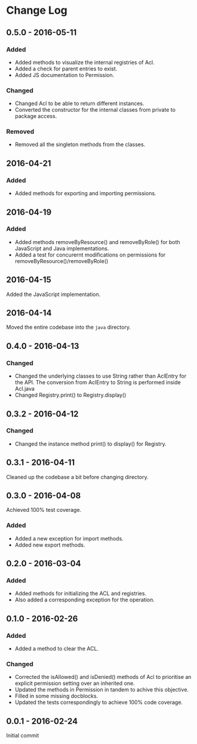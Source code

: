 # Change Log

## 0.5.0 - 2016-05-11

### Added
- Added methods to visualize the internal registries of Acl.
- Added a check for parent entries to exist.
- Added JS documentation to Permission.

### Changed
- Changed Acl to be able to return different instances.
- Converted the constructor for the internal classes from private to
package access.

### Removed
- Removed all the singleton methods from the classes.

## 2016-04-21

### Added
- Added methods for exporting and importing permissions.

## 2016-04-19

### Added
- Added methods removeByResource() and removeByRole() for both
JavaScript and Java implementations.
- Added a test for concurernt modifications on permissions for
removeByResource()/removeByRole()

## 2016-04-15

Added the JavaScript implementation.

## 2016-04-14

Moved the entire codebase into the `java` directory.

## 0.4.0 - 2016-04-13

### Changed
- Changed the underlying classes to use String rather than AclEntry
for the API. The conversion from AclEntry to String is performed
inside Acl.java
- Changed Registry.print() to Registry.display()

## 0.3.2 - 2016-04-12

### Changed
- Changed the instance method print() to display() for Registry.

## 0.3.1 - 2016-04-11

Cleaned up the codebase a bit before changing directory.

## 0.3.0 - 2016-04-08

Achieved 100% test coverage.

### Added
- Added a new exception for import methods.
- Added new export methods.

## 0.2.0 - 2016-03-04

### Added
- Added methods for initializing the ACL and registries.
- Also added a corresponding exception for the operation.

## 0.1.0 - 2016-02-26

### Added
- Added a method to clear the ACL.

### Changed
- Corrected the isAllowed() and isDenied() methods of Acl to
prioritise an explicit permission setting over an inherited one.
- Updated the methods in Permission in tandem to achive this objective.
- Filled in some missing docblocks.
- Updated the tests correspondingly to achieve 100% code coverage.

## 0.0.1 - 2016-02-24

Initial commit

